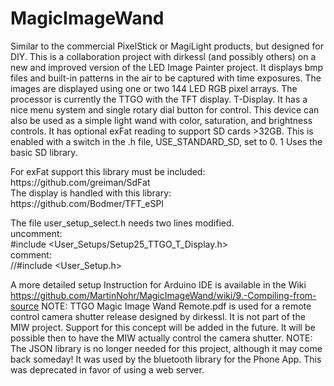 # MagicImageWand
Similar to the commercial PixelStick or MagiLight products, but designed for DIY.
This is a collaboration project with dirkessl (and possibly others) on a new and improved version of the LED Image Painter project.
It displays bmp files and built-in patterns in the air to be captured with time exposures.
The images are displayed using one or two 144 LED RGB pixel arrays.
The processor is currently the TTGO with the TFT display. T-Display.
It has a nice menu system and single rotary dial button for control.
This device can also be used as a simple light wand with color, saturation, and brightness controls.
It has optional exFat reading to support SD cards >32GB. This is enabled with a switch in the .h file, USE_STANDARD_SD, set to 0. 1 Uses the basic SD library.
<p>For exFat support this library must be included: https://github.com/greiman/SdFat
<br>The display is handled with this library: https://github.com/Bodmer/TFT_eSPI
<p>The file user_setup_select.h needs two lines modified.
<br>uncomment:
<br>#include &ltUser_Setups/Setup25_TTGO_T_Display.h&gt 
<br>comment:
<br>//#include &ltUser_Setup.h&gt

A more detailed setup Instruction for Arduino IDE is available in the Wiki https://github.com/MartinNohr/MagicImageWand/wiki/9.-Compiling-from-source
NOTE: TTGO Magic Image Wand Remote.pdf is used for a remote control camera shutter release designed by dirkessl. It is not part of the MIW project. Support for this concept will be added in the future. It will be possible then to have the MIW actually control the camera shutter.
  NOTE: The JSON library is no longer needed for this project, although it may come back someday! It was used by the bluetooth library for the Phone App. This was deprecated in favor of using a web server.
